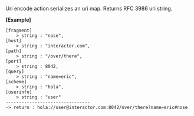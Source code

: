 Uri encode action serializes an uri map.
Returns RFC 3986 uri string.
<br/>

**[Example]**
```
[fragment]
    > string : "nose",
[host]
    > string : "interactor.com",
[path]
    > string : "/over/there",
[port]
    > string : 8042,
[query]
    > string : "name=eric",
[scheme]
    > string : "hola",
[userinfo]
    > string : "user"
--------------------------------
-> return : hola://user@interactor.com:8042/over/there?name=eric#nose
```
